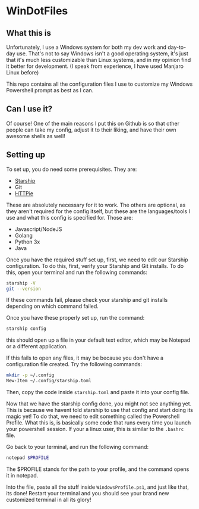 # WinDotFiles

## What this is
Unfortunately, I use a Windows system for both my dev work and day-to-day use. That's not to say Windows isn't a good operating system, it's just that it's much less customizable than Linux systems, and in my opinion find it better for development. (I speak from experience, I have used Manjaro Linux before)

This repo contains all the configuration files I use to customize my Windows Powershell prompt as best as I can.

## Can I use it?
Of course! One of the main reasons I put this on Github is so that other people can take my config, adjust it to their liking, and have their own awesome shells as well!

## Setting up
To set up, you do need some prerequisites. They are:

- [Starship](https://starship.rs/)
- Git
- [HTTPie](https://httpie.io/cli)

These are absolutely necessary for it to work. The others are optional, as they aren't required for the config itself, but these are the languages/tools I use and what this config is specified for. Those are:

- Javascript/NodeJS
- Golang
- Python 3x
- Java

Once you have the required stuff set up, first, we need to edit our Starship configuration. To do this, first, verify your Starship and Git installs. To do this, open your terminal and run the following commands:
```bash 
starship -V
git --version
```
If these commands fail, please check your starship and git installs depending on which command failed.

Once you have these properly set up, run the command:
```bash
starship config
```
this should open up a file in your default text editor, which may be Notepad or a different application.

If this fails to open any files, it may be because you don't have a configuration file created. Try the following commands:
```bash
mkdir -p ~/.config
New-Item ~/.config/starship.toml
```

Then, copy the code inside `starship.toml` and paste it into your config file.

Now that we have the starship config done, you might not see anything yet. This is because we havent told starship to use that config and start doing its magic yet! To do that, we need to edit something called the Powershell Profile. What this is, is basically some code that runs every time you launch your powershell session. If your a linux user, this is similar to the `.bashrc` file.

Go back to your terminal, and run the following command:
```bash
notepad $PROFILE
```
The $PROFILE stands for the path to your profile, and the command opens it in notepad.

Into the file, paste all the stuff inside `WindowsProfile.ps1`, and just like that, its done!
Restart your terminal and you should see your brand new customized terminal in all its glory!